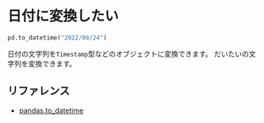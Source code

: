 # 日付に変換したい

```python
pd.to_datetime("2022/08/24")
```

日付の文字列を``Timestamp``型などのオブジェクトに変換できます。
だいたいの文字列を変換できます。

## リファレンス

- [pandas.to_datetime](https://pandas.pydata.org/pandas-docs/stable/reference/api/pandas.to_datetime.html)
